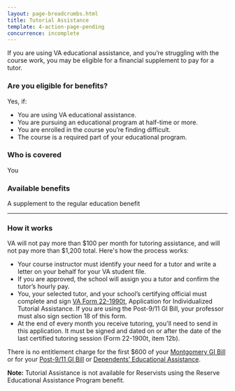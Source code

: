 ```yaml
---
layout: page-breadcrumbs.html
title: Tutorial Assistance
template: 4-action-page-pending
concurrence: incomplete
---
```


<div class="va-introtext">

If you are using VA educational assistance, and you’re struggling with the course work, you may be eligible for a financial supplement to pay for a tutor.

</div>


<div class="feature" markdown="1">

### Are you eligible for benefits?
Yes, if:

  - You are using VA educational assistance.
  - You are pursuing an educational program at half-time or more.
  - You are enrolled in the course you’re finding difficult.
  - The course is a required part of your educational program.

### Who is covered
You
</div>

### Available benefits

A supplement to the regular education benefit

-----

### How it works

VA will not pay more than $100 per month for tutoring assistance, and will not pay more than $1,200 total. Here's how the process works:

- Your course instructor must identify your need for a tutor and write a letter on your behalf for your VA student file.
- If you are approved, the school will assign you a tutor and confirm the tutor’s hourly pay.
- You, your selected tutor, and your school’s certifying official must complete and sign [VA Form 22-1990t](http://www.vba.va.gov/pubs/forms/vba-22-1990t-are.pdf), Application for Individualized Tutorial Assistance. If you are using the Post-9/11 GI Bill, your professor must also sign section 18 of this form.
- At the end of every month you receive tutoring, you'll need to send in this application. It must be signed and dated on or after the date of the last certified tutoring session (Form 22-1900t, item 12b).

There is no entitlement charge for the first $600 of your [Montgomery GI Bill](/education/gi-bill/) or for your [Post-9/11 GI Bill](/education/gi-bill/post-9-11/) or [Dependents’ Educational Assistance](/education/gi-bill/survivors-dependent-assistance/dependents-education/).

**Note:** Tutorial Assistance is not available for Reservists using the Reserve Educational Assistance Program benefit.
